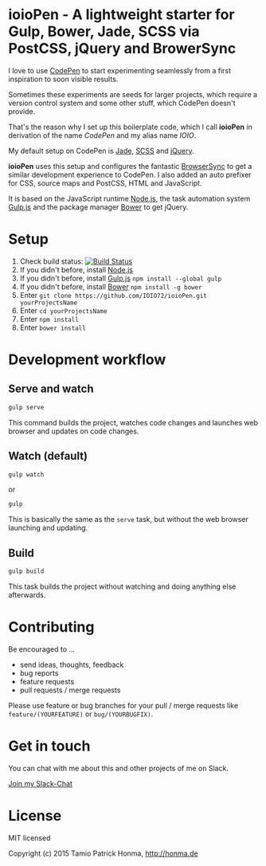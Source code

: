 # ioioPen - A lightweight starter for Gulp, Bower, Jade, SCSS via PostCSS, jQuery and BrowerSync

I love to use [CodePen](http://codepen.io/) to start experimenting seamlessly from a first inspiration to soon visible
results.

Sometimes these experiments are seeds for larger projects, which require a version control system and some other stuff,
which CodePen doesn't provide.

That's the reason why I set up this boilerplate code, which I call **ioioPen** in derivation of the name _CodePen_ and
my alias name _IOIO_.

My default setup on CodePen is [Jade](http://jade-lang.com/), [SCSS](http://sass-lang.com/) and
[jQuery](http://jquery.com/).

**ioioPen** uses this setup and configures the fantastic [BrowserSync](http://www.browsersync.io/) to get a similar
development experience to CodePen. I also added an auto prefixer for CSS, source maps and PostCSS, HTML
and JavaScript.

It is based on the JavaScript runtime [Node.js](https://nodejs.org/), the task automation system
[Gulp.js](http://gulpjs.com/) and the package manager [Bower](http://bower.io/) to get jQuery.

# Setup

1. Check build status: [![Build Status](https://travis-ci.org/IOIO72/ioioPen.svg)](https://travis-ci.org/IOIO72/ioioPen)
1. If you didn't before, install [Node.js](https://nodejs.org/)
1. If you didn't before, install [Gulp.js](http://gulpjs.com/) `npm install --global gulp`
1. If you didn't before, install [Bower](http://bower.io/) `npm install -g bower`
1. Enter `git clone https://github.com/IOIO72/ioioPen.git yourProjectsName`
1. Enter `cd yourProjectsName`
1. Enter `npm install`
1. Enter `bower install`

# Development workflow

## Serve and watch

```sh
gulp serve
```

This command builds the project, watches code changes and launches web browser and updates on code changes.

## Watch (default)

```sh
gulp watch
```

or

```sh
gulp
```

This is basically the same as the `serve` task, but without the web browser launching and updating.

## Build

```sh
gulp build
```

This task builds the project without watching and doing anything else afterwards.

# Contributing

Be encouraged to ...

* send ideas, thoughts, feedback
* bug reports
* feature requests
* pull requests / merge requests

Please use feature or bug branches for your pull / merge requests like `feature/(YOURFEATURE)` or `bug/(YOURBUGFIX)`.

# Get in touch

You can chat with me about this and other projects of me on Slack.

[Join my Slack-Chat](https://tamiohonma.typeform.com/to/z1YOoo)

# License

MIT licensed

Copyright (c) 2015 Tamio Patrick Honma, <http://honma.de>

